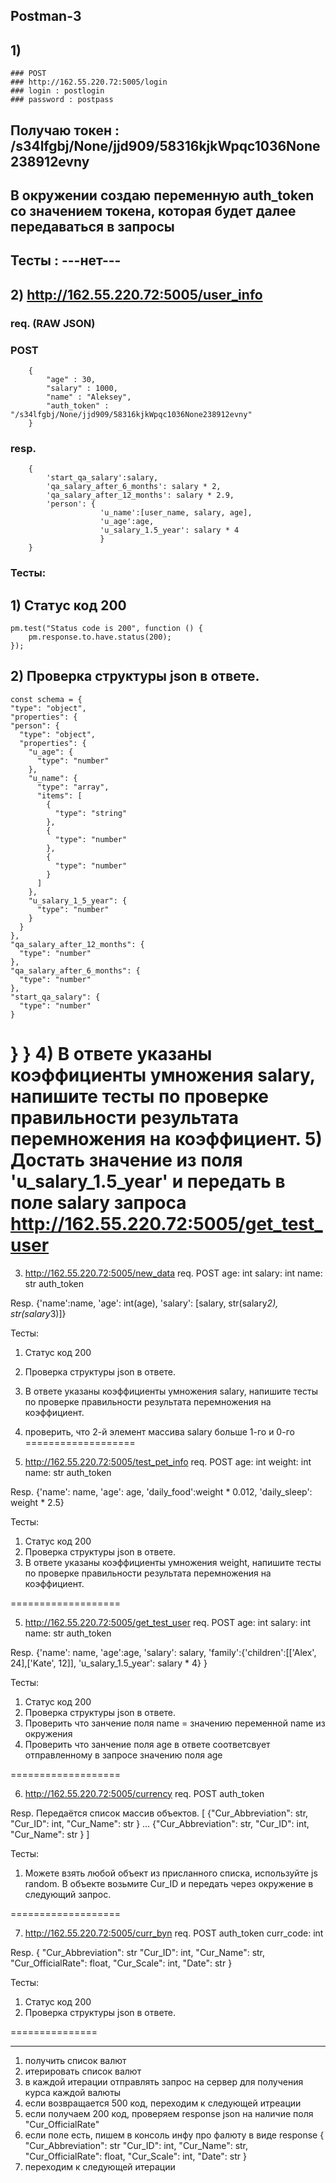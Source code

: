 ## Postman-3
## 1)
    ### POST
    ### http://162.55.220.72:5005/login
    ### login : postlogin
    ### password : postpass

## Получаю токен : /s34lfgbj/None/jjd909/58316kjkWpqc1036None238912evny
## В окружении создаю переменную auth_token со значением токена, которая будет далее передаваться в запросы

## Тесты : ---нет---

## 2) http://162.55.220.72:5005/user_info
### req. (RAW JSON)
### POST
        {
            "age" : 30,
            "salary" : 1000,
            "name" : "Aleksey",
            "auth_token" : "/s34lfgbj/None/jjd909/58316kjkWpqc1036None238912evny"
        }

### resp.
        {
            'start_qa_salary':salary,
            'qa_salary_after_6_months': salary * 2,
            'qa_salary_after_12_months': salary * 2.9,
            'person': {
                        'u_name':[user_name, salary, age],
                        'u_age':age,
                        'u_salary_1.5_year': salary * 4
                        }
        }

### Тесты:
## 1) Статус код 200
    pm.test("Status code is 200", function () {
        pm.response.to.have.status(200);
    });
## 2) Проверка структуры json в ответе.
    const schema = {
    "type": "object",
    "properties": {
    "person": {
      "type": "object",
      "properties": {
        "u_age": {
          "type": "number"
        },
        "u_name": {
          "type": "array",
          "items": [
            {
              "type": "string"
            },
            {
              "type": "number"
            },
            {
              "type": "number"
            }
          ]
        },
        "u_salary_1_5_year": {
          "type": "number"
        }
      }
    },
    "qa_salary_after_12_months": {
      "type": "number"
    },
    "qa_salary_after_6_months": {
      "type": "number"
    },
    "start_qa_salary": {
      "type": "number"
    }
  }
}
4) В ответе указаны коэффициенты умножения salary, напишите тесты по проверке правильности результата перемножения на коэффициент.
5) Достать значение из поля 'u_salary_1.5_year' и передать в поле salary запроса http://162.55.220.72:5005/get_test_user
===================

3) http://162.55.220.72:5005/new_data
req.
POST
age: int
salary: int
name: str
auth_token

Resp.
{'name':name,
  'age': int(age),
  'salary': [salary, str(salary*2), str(salary*3)]}

Тесты:
1) Статус код 200
2) Проверка структуры json в ответе.
3) В ответе указаны коэффициенты умножения salary, напишите тесты по проверке правильности результата перемножения на коэффициент.
4) проверить, что 2-й элемент массива salary больше 1-го и 0-го
===================

4) http://162.55.220.72:5005/test_pet_info
req.
POST
age: int
weight: int
name: str
auth_token


Resp.
{'name': name,
 'age': age,
 'daily_food':weight * 0.012,
 'daily_sleep': weight * 2.5}


Тесты:
1) Статус код 200
2) Проверка структуры json в ответе.
3) В ответе указаны коэффициенты умножения weight, напишите тесты по проверке правильности результата перемножения на коэффициент.

===================

5) http://162.55.220.72:5005/get_test_user
req.
POST
age: int
salary: int
name: str
auth_token

Resp.
{'name': name,
 'age':age,
 'salary': salary,
 'family':{'children':[['Alex', 24],['Kate', 12]],
 'u_salary_1.5_year': salary * 4}
  }

Тесты:
1) Статус код 200
2) Проверка структуры json в ответе.
3) Проверить что занчение поля name = значению переменной name из окружения
4) Проверить что занчение поля age в ответе соответсвует отправленному в запросе значению поля age

===================

6) http://162.55.220.72:5005/currency
req.
POST
auth_token

Resp. Передаётся список массив объектов.
[
{"Cur_Abbreviation": str,
 "Cur_ID": int,
 "Cur_Name": str
}
…
{"Cur_Abbreviation": str,
 "Cur_ID": int,
 "Cur_Name": str
}
]

Тесты:
1) Можете взять любой объект из присланного списка, используйте js random.
В объекте возьмите Cur_ID и передать через окружение в следующий запрос.

 ===================

7) http://162.55.220.72:5005/curr_byn
req.
POST
auth_token
curr_code: int

Resp.
{
    "Cur_Abbreviation": str
    "Cur_ID": int,
    "Cur_Name": str,
    "Cur_OfficialRate": float,
    "Cur_Scale": int,
    "Date": str
}

Тесты:
1) Статус код 200
2) Проверка структуры json в ответе.


===============
***
1) получить список валют
2) итерировать список валют
3) в каждой итерации отправлять запрос на сервер для получения курса каждой валюты
4) если возвращается 500 код, переходим к следующей итреации
5) если получаем 200 код, проверяем response json на наличие поля "Cur_OfficialRate"
6) если поле есть, пишем в консоль инфу про фалюту в виде response
{
    "Cur_Abbreviation": str
    "Cur_ID": int,
    "Cur_Name": str,
    "Cur_OfficialRate": float,
    "Cur_Scale": int,
    "Date": str
}
7) переходим к следующей итерации
